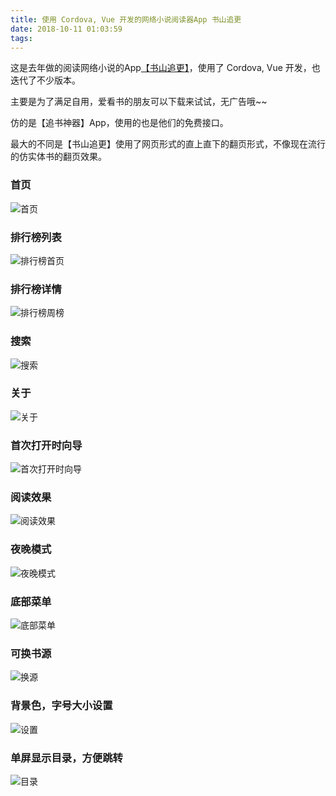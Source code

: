 ```yaml
---
title: 使用 Cordova, Vue 开发的网络小说阅读器App 书山追更
date: 2018-10-11 01:03:59
tags:
---
```


这是去年做的阅读网络小说的App[【书山追更】](/downloads/sszg.apk)，使用了 Cordova, Vue 开发，也迭代了不少版本。

主要是为了满足自用，爱看书的朋友可以下载来试试，无广告哦~~

仿的是【追书神器】App，使用的也是他们的免费接口。

最大的不同是【书山追更】使用了网页形式的直上直下的翻页形式，不像现在流行的仿实体书的翻页效果。

### 首页
![首页](/images/sszg/hp.png)

### 排行榜列表
![排行榜首页](/images/sszg/rank.png)

### 排行榜详情
![排行榜周榜](/images/sszg/rank-week.png)

### 搜索
![搜索](/images/sszg/search.png)

### 关于
![关于](/images/sszg/about.png)

### 首次打开时向导
![首次打开时向导](/images/sszg/guides.png)

### 阅读效果
![阅读效果](/images/sszg/read.png)

### 夜晚模式
![夜晚模式](/images/sszg/night-mode.png)

### 底部菜单
![底部菜单](/images/sszg/read-menu.png)

### 可换书源
![换源](/images/sszg/sources.png)

### 背景色，字号大小设置
![设置](/images/sszg/setting.png)

### 单屏显示目录，方便跳转
![目录](/images/sszg/catalog.png)